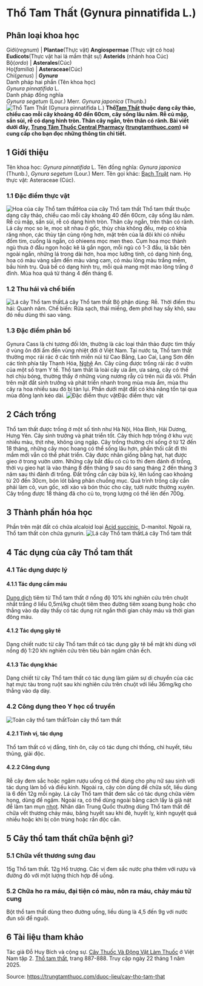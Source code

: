 # Thổ Tam Thất (Gynura pinnatifida L.)

Phân loại khoa học  
---  
Giới(_regnum_) |  **Plantae**(Thực vật) **Angiospermae** (Thực vật có hoa) **Eudicots**(Thực vật hai lá mầm thật sự) **Asterids** (nhánh hoa Cúc)  
Bộ(_ordo_) | **Asterales**(Cúc)  
Họ(_familia_) | **Asteraceae**(Cúc)  
Chi(_genus_) | **_Gynura_**  
Danh pháp hai phần (Tên khoa học)  
_Gynura pinnatifida_ L.  
Danh pháp đồng nghĩa  
_Gynura segetum_ (Lour.) Merr. _Gynura japonica_ (Thunb.)  
![Thổ Tam Thất \(Gynura pinnatifida L.\)](https://trungtamthuoc.com/images/others/tho-tam-that-6056.jpg)
**Thổ[Tam Thất](https://trungtamthuoc.com/duoc-lieu/tam-that-25 "Tam Thất") thuộc dạng cây thảo, chiều cao mỗi cây khoảng 40 đến 60cm, cây sống lâu năm. Rễ củ mập, sần sùi, rễ có dạng hình tròn. Thân cây ngắn, trên thân có rãnh. Bài viết dưới đây, [Trung Tâm Thuốc Central Pharmacy](https://trungtamthuoc.com/ "Trung Tâm Thuốc Central Pharmacy") ([trungtamthuoc.com](https://trungtamthuoc.com/ "trungtamthuoc.com")) sẽ cung cấp cho bạn đọc những thông tin chi tiết.**
##  1 Giới thiệu
Tên khoa học: _Gynura pinnatifida_ L.
Tên đồng nghĩa: _Gynura japonica_ (Thunb.), _Gynura segetum_ (Lour.) Merr.
Tên gọi khác: [Bạch Truật](https://trungtamthuoc.com/duoc-lieu/bach-truat-46 "Bạch Truật") nam.
Họ thực vật: Asteraceae (Cúc).
### 1.1 Đặc điểm thực vật
![Hoa của cây Thổ tam thất](https://trungtamthuoc.com/images/item/tho-tam-that-0.jpg)Hoa của cây Thổ tam thất
Thổ tam thất thuộc dạng cây thảo, chiều cao mỗi cây khoảng 40 đến 60cm, cây sống lâu năm. Rễ củ mập, sần sùi, rễ có dạng hình tròn.
Thân cây ngắn, trên thân có rãnh.
Lá cây mọc so le, mọc sít nhau ở gốc, thùy chia không đều, mép có khía răng nhọn, các thùy tận cùng rộng hơn, mặt trên của lá đôi khi có nhiều đốm tim, cuống lá ngắn, có ohieens mọc men theo.
Cụm hoa mọc thành ngù thưa ở đầu ngọn hoặc kẽ lá gần ngọn, mỗi ngù có 1-3 đầu, lá bắc bên ngoài ngắn, những lá trong dài hơn, hoa mọc lưỡng tính, có dạng hình ống, hoa có màu vàng sẫm đến màu vàng cam, có màu lông màu trắng mềm, bầu hình trụ.
Quả bế có dạng hình trụ, mỗi quả mang một mào lông trắng ở đỉnh.
Mùa hoa quả từ tháng 4 đến tháng 6.
### 1.2 Thu hái và chế biến
![Lá cây Thổ tam thất](https://trungtamthuoc.com/images/item/tho-tam-that-1.jpg)Lá cây Thổ tam thất
Bộ phận dùng: Rễ.
Thời điểm thu hái: Quanh năm.
Chế biến: Rửa sạch, thái miếng, đem phơi hay sấy khô, sau đó nếu dùng thì sao vàng.
### 1.3 Đặc điểm phân bố
Gynura Cass là chi tương đối lớn, thường là các loại thân thảo được tìm thấy ở vùng ôn đới ấm đến vùng nhiệt đới ở Việt Nam.
Tại nước ta, Thổ tam thất thường mọc rải rác ở các tỉnh miền núi từ Cao Bằng, Lao Cai, Lạng Sơn đến các tỉnh phía tây Thanh Hóa, [Nghệ](https://trungtamthuoc.com/duoc-lieu/nghe-21 "Nghệ") An. Cây cũng được trồng rải rác ở vườn của một số trạm Y tế.
Thổ tam thất là loài cây ưa ẩm, ưa sáng, cây có thể hơi chịu bóng, thường thấy ở những vùng nương rẫy cũ trên núi đá vôi. Phần trên mặt đất sinh trưởng và phát triển nhanh trong mùa mưa ẩm, mùa thu cây ra hoa nhiều sau đó bị tàn lụi. Phần dưới mặt đất có khả năng tồn tại qua mùa đông lạnh kéo dài.
![Đặc điểm thực vật](https://trungtamthuoc.com/images/item/tho-tam-that-2.jpg)Đặc điểm thực vật
##  2 Cách trồng
Thổ tam thất được trồng ở một số tỉnh như Hà Nội, Hòa Bình, Hải Dương, Hưng Yên. Cây sinh trưởng và phát triển tốt. Cây thích hợp trồng ở khu vực nhiều màu, thịt nhẹ, không úng ngập. Cây trồng thường chỉ sống ở từ 12 đến 18 tháng, những cây mọc hoang có thể sống lâu hơn, phần thối cắt đi thì mầm mới vẫn có thể phát triển.
Cây được nhân giống bằng hạt, hạt được gieo ở trong vườn ươm. Những cây bắt đầu có củ to thì đem đánh đi trồng, thời vụ gieo hạt là vào tháng 8 đến tháng 9 sau đó sang tháng 2 đến tháng 3 năm sau thì đánh đi trồng.
Đất trồng cần cày bừa kỹ, lên luống cao khoảng từ 20 đến 30cm, bón lót bằng phân chuồng mục.
Quá trình trồng cây cần phải làm cỏ, vun gốc, xới xáo và bón thúc cho cây, tưới nước thường xuyên.
Cây trồng được 18 tháng đã cho củ to, trọng lượng có thể lên đến 700g.
##  3 Thành phần hóa học
Phần trên mặt đất có chứa alcaloid loại [Acid succinic](https://trungtamthuoc.com/hoat-chat/acid-succinic "Acid succinic"), D-manitol.
Ngoài ra, Thổ tam thất còn chứa gynurin.
![Lá cây Thổ tam thất](https://trungtamthuoc.com/images/item/tho-tam-that-3.jpg)Lá cây Thổ tam thất
##  4 Tác dụng của cây Thổ tam thất
### 4.1 Tác dụng dược lý
#### 4.1.1 Tác dụng cầm máu
[Dung dịch](https://trungtamthuoc.com/bai-viet/dung-dich-thuoc-la-gi-cong-thuc-va-ky-thuat-bao-che-dung-dich-thuoc "Dung dịch") tiêm từ Thổ tam thất ở nồng độ 10% khi nghiên cứu trên chuột nhắt trắng ở liều 0,5ml/kg chuột tiêm theo đường tiêm xoang bụng hoặc cho thẳng vào dạ dày thấy có tác dụng rút ngắn thời gian chảy máu và thời gian đông máu.
#### 4.1.2 Tác dụng gây tê
Dạng chiết nước từ cây Thổ tam thất có tác dụng gây tê bề mặt khi dùng với nồng độ 1:20 khi nghiên cứu trên tiêu bản ngâm chân ếch.
#### 4.1.3 Tác dụng khác
Dạng chiết từ cây Thổ tam thất có tác dụng làm giảm sự di chuyển của các hạt mực tàu trong ruột sau khi nghiên cứu trên chuột với liều 36mg/kg cho thẳng vào dạ dày.
### 4.2 Công dụng theo Y học cổ truyền
![Toàn cây thổ tam thất](https://trungtamthuoc.com/images/item/tho-tam-that-4.jpg)Toàn cây thổ tam thất
#### 4.2.1 Tính vị, tác dụng
Thổ tam thất có vị đắng, tính ôn, cây có tác dụng chỉ thống, chỉ huyết, tiêu thũng, giải độc.
#### 4.2.2 Công dụng
Rễ cây đem sắc hoặc ngâm rượu uống có thể dùng cho phụ nữ sau sinh với tác dụng làm bổ và điều kinh. Ngoài ra, cây còn dùng để chữa sốt, liều dùng là 6 đến 12g mỗi ngày.
Lá cây Thổ tam thất đem sắc có tác dụng chữa viêm họng, dùng để ngậm. Ngoài ra, có thể dùng ngoài bằng cách lấy lá giã nát để làm tan mụn [nhọt](https://trungtamthuoc.com/bai-viet/nhot "nhọt").
Nhân dân Trung Quốc thường dùng Thổ tam thất để chữa vết thương chảy máu, băng huyết sau khi đẻ, huyết lỵ, kinh nguyệt quá nhiều hoặc khi bị côn trùng hoặc rắn độc cắn.
##  5 Cây thổ tam thất chữa bệnh gì?
### 5.1 Chữa vết thương sưng đau
15g Thổ tam thất.
12g Hổ trượng.
Các vị đem sắc nước pha thêm với rượu và đường đỏ với một lượng thích hợp để uống.
### 5.2 Chữa ho ra máu, đại tiện có màu, nôn ra máu, chảy máu tử cung
Bột thổ tam thất dùng theo đường uống, liều dùng là 4,5 đến 9g với nước đun sôi để nguội.
##  6 Tài liệu tham khảo
Tác giả Đỗ Huy Bích và cộng sự. [Cây Thuốc Và Động Vật Làm Thuốc](https://trungtamthuoc.com/bai-viet/doc-online-va-tai-mien-phi-pdf-sach-cay-thuoc-va-dong-vat-lam-thuoc-o-viet-nam "Cây Thuốc Và Động Vật Làm Thuốc") ở Việt Nam tập 2. [Thổ tam thất](https://trungtamthuoc.com/upload/pdf/cay-thuoc-va-dong-vat-lam-thuoc-tap-2-trungtamthuoc.com.pdf), trang 887-888. Truy cập ngày 22 tháng 1 năm 2025.


Source: https://trungtamthuoc.com/duoc-lieu/cay-tho-tam-that